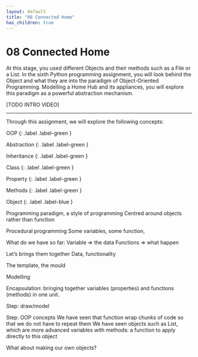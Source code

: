 ```yaml
---
layout: default
title: "08 Connected Home"
has_children: true
---
```


# 08 Connected Home

At this stage, you used different Objects and their methods such as a File or a List. In the sixth Python programming assignment, you will look behind the Object and what they are into the paradigm of Object-Oriented Programming. Modelling a Home Hub and its appliances, you will explore this paradigm as a powerful abstraction mechanism.

[TODO INTRO VIDEO]

---

Through this assignment, we will explore the following concepts:

OOP
{: .label .label-green }

Abstraction
{: .label .label-green }

Inheritance
{: .label .label-green }

Class
{: .label .label-green }

Property
{: .label .label-green }

Methods
{: .label .label-green }

Object
{: .label .label-blue }



Programming paradigm, a style of programming
Centred around objects rather than function

Procedural programming
Some variables, some function, 

What do we have so far:
Variable => the data
Functions => what happen

Let’s brings them together
Data, functionality

The template, the mould

Modelling


Encapsulation: bringing together variables (properties) and functions (methods) in one unit.



Step: draw/model

Step: OOP concepts
We have seen that function wrap chunks of code so that we do not have to repeat them
We have seen objects such as List, which are more advanced variables with methods: a function to apply directly to this object

What about making our own objects?

